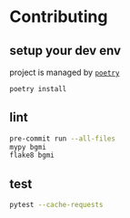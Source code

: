 # Contributing

## setup your dev env

project is managed by [`poetry`](https://github.com/python-poetry/poetry)

```bash
poetry install
```

## lint

```bash
pre-commit run --all-files
mypy bgmi
flake8 bgmi
```

## test

```bash
pytest --cache-requests
```
